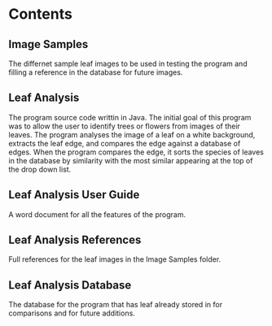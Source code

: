 # Contents

## Image Samples
The differnet sample leaf images to be used in testing the program and filling a reference in the database for future images.

## Leaf Analysis
The program source code writtin in Java. The initial goal of this program was to allow the user to identify trees or flowers from images of their leaves. 
The program analyses the image of a leaf on a white background, extracts the leaf edge, and compares the edge against a database of edges.
When the program compares the edge, it sorts the species of leaves in the database by similarity with the most similar appearing at the top of
the drop down list.

## Leaf Analysis User Guide
A word document for all the features of the program.

## Leaf Analysis References
Full references for the leaf images in the Image Samples folder.

## Leaf Analysis Database
The database for the program that has leaf already stored in for comparisons and for future additions.
